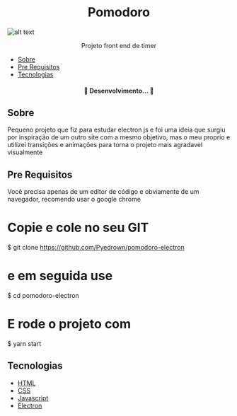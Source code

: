 <h1 align="center">Pomodoro</h1>

![alt text](https://github.com/Pyedrown/pomodoro-electron/blob/master/presentation/screenshot.PNG)

<p align="center">Projeto front end de timer</p>

* [Sobre](#Sobre)
* [Pre Requisitos](#Pre-requisitos)
* [Tecnologias](#tecnologias)

<h4 align="center">
  🚧 Desenvolvimento... 🚧
</h4>

## Sobre
Pequeno projeto que fiz para estudar electron js e foi uma ideia que surgiu por inspiração de um outro site com a mesmo objetivo, mas o meu proprio e utilizei transições 
e animações para torna o projeto mais agradavel visualmente

## Pre Requisitos
Você precisa apenas de um editor de código e obviamente de um navegador, recomendo usar o google chrome

# Copie e cole no seu GIT
$ git clone https://github.com/Pyedrown/pomodoro-electron

# e em seguida use
$ cd pomodoro-electron

# E rode o projeto com
$ yarn start

## Tecnologias

- [HTML](https://developer.mozilla.org/pt-BR/docs/Web/HTML)
- [CSS](https://developer.mozilla.org/pt-BR/docs/Web/CSS)
- [Javascript](https://developer.mozilla.org/pt-BR/docs/Web/JavaScript)
- [Electron](https://www.electronjs.org/)

